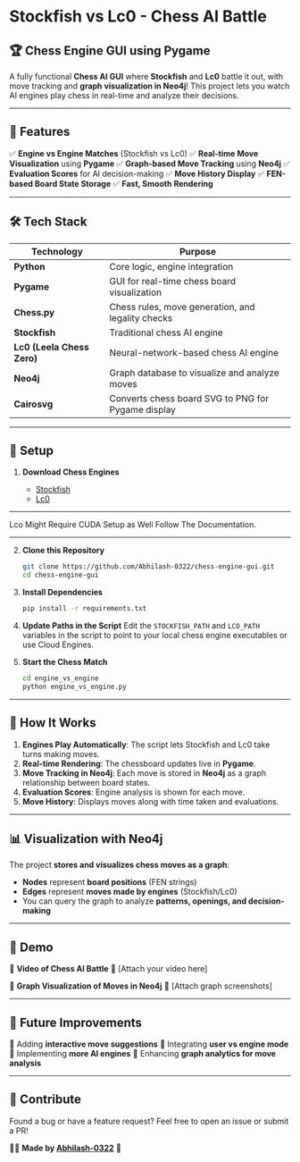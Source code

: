 # Stockfish vs Lc0 - Chess AI Battle

## 🏆 Chess Engine GUI using Pygame

A fully functional **Chess AI GUI** where **Stockfish** and **Lc0** battle it out, with move tracking and **graph visualization in Neo4j**! This project lets you watch AI engines play chess in real-time and analyze their decisions.

---

## 📌 Features

✅ **Engine vs Engine Matches** (Stockfish vs Lc0) ✅ **Real-time Move Visualization** using **Pygame** ✅ **Graph-based Move Tracking** using **Neo4j** ✅ **Evaluation Scores** for AI decision-making ✅ **Move History Display** ✅ **FEN-based Board State Storage** ✅ **Fast, Smooth Rendering**

---

## 🛠️ Tech Stack

| Technology                 | Purpose                                            |
| -------------------------- | -------------------------------------------------- |
| **Python**                 | Core logic, engine integration                     |
| **Pygame**                 | GUI for real-time chess board visualization        |
| **Chess.py**               | Chess rules, move generation, and legality checks  |
| **Stockfish**              | Traditional chess AI engine                        |
| **Lc0 (Leela Chess Zero)** | Neural-network-based chess AI engine               |
| **Neo4j**                  | Graph database to visualize and analyze moves      |
| **Cairosvg**               | Converts chess board SVG to PNG for Pygame display |

---

## 🔧 Setup

1. **Download Chess Engines**

   - [Stockfish](https://stockfishchess.org/download/)
   - [Lc0](https://lczero.org/)

---
Lco Might Require CUDA Setup as Well Follow The Documentation.

---

2. **Clone this Repository**

   ```bash
   git clone https://github.com/Abhilash-0322/chess-engine-gui.git
   cd chess-engine-gui
   ```

3. **Install Dependencies**

   ```bash
   pip install -r requirements.txt
   ```

4. **Update Paths in the Script** Edit the `STOCKFISH_PATH` and `LCO_PATH` variables in the script to point to your local chess engine executables or use Cloud Engines.

5. **Start the Chess Match**

   ```bash
   cd engine_vs_engine
   python engine_vs_engine.py
   ```

---

## 🎥 How It Works

1. **Engines Play Automatically**: The script lets Stockfish and Lc0 take turns making moves.
2. **Real-time Rendering**: The chessboard updates live in **Pygame**.
3. **Move Tracking in Neo4j**: Each move is stored in **Neo4j** as a graph relationship between board states.
4. **Evaluation Scores**: Engine analysis is shown for each move.
5. **Move History**: Displays moves along with time taken and evaluations.

---

## 📊 Visualization with Neo4j

The project **stores and visualizes chess moves as a graph**:

- **Nodes** represent **board positions** (FEN strings)
- **Edges** represent **moves made by engines** (Stockfish/Lc0)
- You can query the graph to analyze **patterns, openings, and decision-making**

---

## 🎥 Demo

🔹 **Video of Chess AI Battle** 🔹 [Attach your video here]

🔹 **Graph Visualization of Moves in Neo4j** 🔹 [Attach graph screenshots]

---

## 📌 Future Improvements

🚀 Adding **interactive move suggestions** 🚀 Integrating **user vs engine mode** 🚀 Implementing **more AI engines** 🚀 Enhancing **graph analytics for move analysis**

---

## 📢 Contribute

Found a bug or have a feature request? Feel free to open an issue or submit a PR!

👨‍💻 **Made by [Abhilash-0322](https://github.com/Abhilash-0322)** 🚀